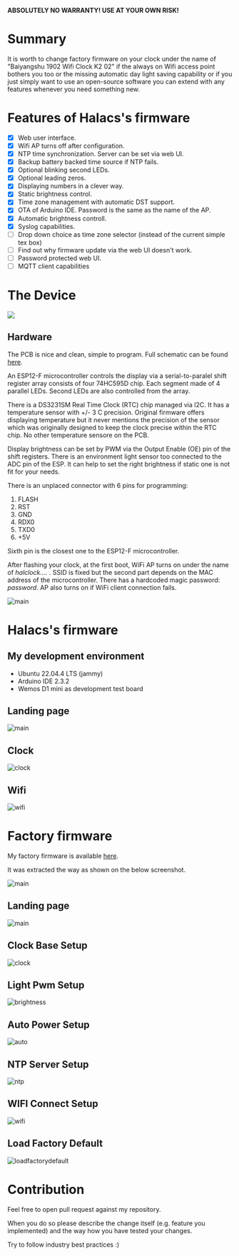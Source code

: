 **ABSOLUTELY NO WARRANTY! USE AT YOUR OWN RISK!**

# Summary

It is worth to change factory firmware on your clock under the name of "Baiyangshu 1902 Wifi Clock K2 02" if the always on Wifi access point bothers you too or the missing automatic day light saving capability or if you just simply want to use an open-source software you can extend with any features whenever you need something new.

# Features of Halacs's firmware
* [x] Web user interface.
* [x] Wifi AP turns off after configuration.
* [x] NTP time synchronization. Server can be set via web UI.
* [x] Backup battery backed time source if NTP fails.
* [x] Optional blinking second LEDs.
* [x] Optional leading zeros.
* [x] Displaying numbers in a clever way.
* [x] Static brightness control.
* [x] Time zone management with automatic DST support.
* [x] OTA of Arduino IDE. Password is the same as the name of the AP.
* [x] Automatic brightness controll.
* [x] Syslog capabilities.
* [ ] Drop down choice as time zone selector (instead of the current simple tex box)
* [ ] Find out why firmware update via the web UI doesn't work.
* [ ] Password protected web UI.
* [ ] MQTT client capabilities

# The Device
![](docs/images/device_picture.png)

## Hardware

The PCB is nice and clean, simple to program. Full schematic can be found [here](KiCad/schematic.pdf).

An ESP12-F microcontroller controls the display via a serial-to-paralel shift register array consists of four 74HC595D chip. Each segment made of 4 parallel LEDs. Second LEDs are also controlled from the array.

There is a DS3231SM Real Time Clock (RTC) chip managed via I2C. It has a temperature sensor with +/- 3 C precision. Original firmware offers displaying temperature but it never mentions the precision of the sensor which was originally designed to keep the clock precise within the RTC chip. No other temperature sensore on the PCB.

Display brightness can be set by PWM via the Output Enable (OE) pin of the shift registers. There is an environment light sensor too connected to the ADC pin of the ESP. It can help to set the right brightness if static one is not fit for your needs.

There is an unplaced connector with 6 pins for programming:

1. FLASH
2. RST
3. GND
4. RDX0
5. TXD0
6. +5V

Sixth pin is the closest one to the ESP12-F microcontroller.

After flashing your clock, at the first boot, WiFi AP turns on under the name of *halclock....*  . SSID is fixed but the second part depends on the MAC address of the microcontroller. There has a hardcoded magic password: *password*. AP also turns on if WiFi client connection fails.

![main](docs/images/programming_interface.jpg)

# Halacs's firmware

## My development environment
* Ubuntu 22.04.4 LTS (jammy)
* Arduino IDE 2.3.2
* Wemos D1 mini as development test board

## Landing page
![main](docs/images/main_page.png)

## Clock
![clock](docs/images/setup_page.png)

## Wifi
![wifi](docs/images/wifi.png)

# Factory firmware

My factory firmware is available [here](factory_firmware/image4M.bin).

It was extracted the way as shown on the below screenshot.

![main](docs/images/factory_firmware/download_factory_firmware.png)

## Landing page
![main](docs/images/factory_firmware/main.png)

## Clock Base Setup
![clock](docs/images/factory_firmware/base.png)

## Light Pwm Setup
![brightness](docs/images/factory_firmware/brightness.png)

## Auto Power Setup
![auto](docs/images/factory_firmware/auto_on-off.png)

##  NTP Server Setup
![ntp](docs/images/factory_firmware/ntp.png)

## WIFI Connect Setup
![wifi](docs/images/factory_firmware/wifi.png)

## Load Factory Default
![loadfactorydefault](docs/images/factory_firmware/load_factory_defaults.png)

# Contribution

Feel free to open pull request against my repository.

When you do so please describe the change itself (e.g. feature you implemented) and the way how you have tested your changes.

Try to follow industry best practices :)

